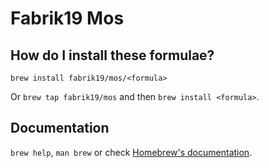 # Fabrik19 Mos

## How do I install these formulae?

`brew install fabrik19/mos/<formula>`

Or `brew tap fabrik19/mos` and then `brew install <formula>`.

## Documentation

`brew help`, `man brew` or check [Homebrew's documentation](https://docs.brew.sh).

